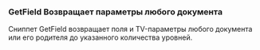
<meta http-equiv="Content-Type" content="text/html; charset=utf-8">
<h3>GetField Возвращает параметры любого документа </h3>
Сниппет GetField возвращает поля и TV-параметры любого документа или его родителя до указанного количества уровней.

